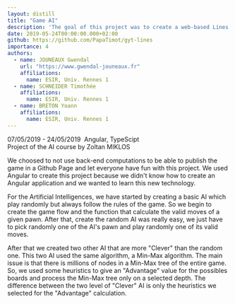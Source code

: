 ```yaml
---
layout: distill
title: "Game AI"
description: 'The goal of this project was to create a web-based Lines of Action game and create some Artificial Intelligences for the game.'
date: 2019-05-24T00:00:00.000+02:00
github: https://github.com/PapaTimot/gyt-lines
importance: 4
authors:
  - name: JOUNEAUX Gwendal
    url: "https://www.gwendal-jouneaux.fr"
    affiliations:
      name: ESIR, Univ. Rennes 1
  - name: SCHNEIDER Timothée
    affiliations:
      name: ESIR, Univ. Rennes 1
  - name: BRETON Yoann
    affiliations:
      name: ESIR, Univ. Rennes 1
---
```




<span class="align-left"><i class="fa fa-clock"></i> 07/05/2019 - 24/05/2019</span>&nbsp;
<span class="align-right"><i class="fa fa-cogs"></i> Angular, TypeScipt <br></span>
<span class="cf"></span>
<span class="align-left"><i class="fa fa-angle-right"></i> Project of the AI course by Zoltan MIKLOS</span>
<span class="cf full"></span>

We choosed to not use back-end computations to be able to publish the game in a Github Page and let everyone have fun with this project. We used Angular to create this project because we didn't know how to create an Angular application and we wanted to learn this new technology.

For the Artificial Intelligences, we have started by creating a basic AI which play randomly but always follow the rules of the game. So we begin to create the game flow and the function that calculate the valid moves of a given pawn. After that, create the random AI was really easy, we just have to pick randomly one of the AI's pawn and play randomly one of its valid moves.

After that we created two other AI that are more "Clever" than the random one. This two AI used the same algorithm, a Min-Max algorithm. The main issue is that there is millions of nodes in a Min-Max tree of the entire game. So, we used some heuristics to give an "Advantage" value for the possibles boards and process the Min-Max tree only on a selected depth. The difference between the two level of "Clever" AI is only the heuristics we selected for the "Advantage" calculation.
